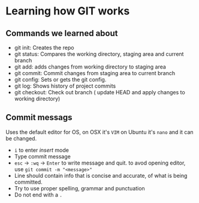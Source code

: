 # Learning how GIT works

## Commands we learned about
- git init: Creates the repo
- git status: Compares the working directory, staging area and current branch
- git add: adds changes from working directory to staging area
- git commit: Commit changes from staging area to current branch
- git config: Sets or gets the git config.
- git log: Shows history of project commits
- git checkout: Check out branch ( update HEAD and apply changes to working directory)

## Commit messags
Uses the default editor for OS, on OSX it's `VIM` on Ubuntu it's `nano` and it can be changed.
- `i` to enter *insert* mode
- Type commit message
- `esc` -> `:wq` -> `Enter` to write message and quit.
to avod opening editor, use `git commit -m "<message>"`
- Line should contain info that is concise and accurate, of what is being committed.
- Try to use proper spelling, grammar and punctuation
- Do not end with a `.`
